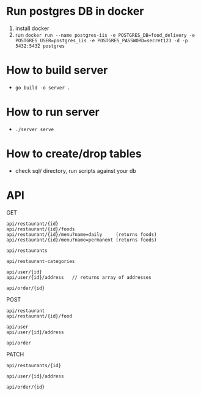 # Run postgres DB in docker
1. install docker
2. run `docker run --name postgres-iis -e POSTGRES_DB=food_delivery -e POSTGRES_USER=postgres_iis -e POSTGRES_PASSWORD=secret123 -d -p 5432:5432 postgres`

# How to build server
- `go build -o server .`

# How to run server
- `./server serve`

# How to create/drop tables
- check sql/ directory, run scripts against your db 

# API
GET
```
api/restaurant/{id}
api/restaurant/{id}/foods 
api/restaurant/{id}/menu?name=daily     (returns foods)
api/restaurant/{id}/menu?name=permanent (returns foods)

api/restaurants

api/restaurant-categories

api/user/{id}
api/user/{id}/address   // returns array of addresses

api/order/{id}
```
POST
```
api/restaurant
api/restaurant/{id}/food

api/user
api/user/{id}/address

api/order
```
PATCH
```
api/restaurants/{id}

api/user/{id}/address

api/order/{id}
```

